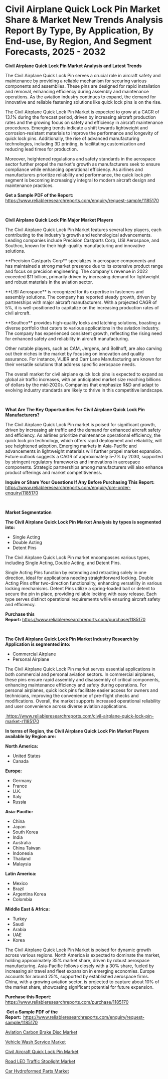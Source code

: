 <p><h1>Civil Airplane Quick Lock Pin Market Share & Market New Trends Analysis Report By Type, By Application, By End-use, By Region, And Segment Forecasts, 2025 - 2032</h1></p><p><strong>Civil Airplane Quick Lock Pin Market Analysis and Latest Trends</strong></p>
<p><p>The Civil Airplane Quick Lock Pin serves a crucial role in aircraft safety and maintenance by providing a reliable mechanism for securing various components and assemblies. These pins are designed for rapid installation and removal, enhancing efficiency during assembly and maintenance operations. As the aviation industry continues to expand, the demand for innovative and reliable fastening solutions like quick lock pins is on the rise.</p><p>The Civil Airplane Quick Lock Pin Market is expected to grow at a CAGR of 13.1% during the forecast period, driven by increasing aircraft production rates and the growing focus on safety and efficiency in aircraft maintenance procedures. Emerging trends indicate a shift towards lightweight and corrosion-resistant materials to improve the performance and longevity of quick lock pins. Additionally, the rise of advanced manufacturing technologies, including 3D printing, is facilitating customization and reducing lead times for production.</p><p>Moreover, heightened regulations and safety standards in the aerospace sector further propel the market's growth as manufacturers seek to ensure compliance while enhancing operational efficiency. As airlines and manufacturers prioritize reliability and performance, the quick lock pin segment is becoming increasingly integral to modern aircraft design and maintenance practices.</p></p>
<p><strong>Get a Sample PDF of the Report:&nbsp;</strong> <a href="https://www.reliableresearchreports.com/enquiry/request-sample/1185170?utm_campaign=16&utm_medium=2&utm_source=Github&utm_content=ia&utm_term=11012025&utm_id=civil-airplane-quick-lock-pin">https://www.reliableresearchreports.com/enquiry/request-sample/1185170</a></p>
<p>&nbsp;</p>
<p><strong>Civil Airplane Quick Lock Pin Major Market Players</strong></p>
<p><p>The Civil Airplane Quick Lock Pin Market features several key players, each contributing to the industry's growth and technological advancements. Leading companies include Precision Castparts Corp, LISI Aerospace, and Southco, known for their high-quality manufacturing and innovative solutions.</p><p>**Precision Castparts Corp** specializes in aerospace components and has maintained a strong market presence due to its extensive product range and focus on precision engineering. The company's revenue in 2022 exceeded $11 billion, primarily driven by increasing demand for lightweight and robust materials in the aviation sector.</p><p>**LISI Aerospace** is recognized for its expertise in fasteners and assembly solutions. The company has reported steady growth, driven by partnerships with major aircraft manufacturers. With a projected CAGR of 5%, it is well-positioned to capitalize on the increasing production rates of civil aircraft.</p><p>**Southco** provides high-quality locks and latching solutions, boasting a diverse portfolio that caters to various applications in the aviation industry. The company has experienced consistent growth, reflecting the rising need for enhanced safety and reliability in aircraft manufacturing.</p><p>Other notable players, such as CAM, Jergens, and Bollhoff, are also carving out their niches in the market by focusing on innovation and quality assurance. For instance, VLIER and Carr Lane Manufacturing are known for their versatile solutions that address specific aerospace needs.</p><p>The overall market for civil airplane quick lock pins is expected to expand as global air traffic increases, with an anticipated market size reaching billions of dollars by the mid-2020s. Companies that emphasize R&D and adapt to evolving industry standards are likely to thrive in this competitive landscape.</p></p>
<p>&nbsp;</p>
<p><strong>What Are The Key Opportunities For Civil Airplane Quick Lock Pin Manufacturers?</strong></p>
<p><p>The Civil Airplane Quick Lock Pin market is poised for significant growth, driven by increasing air traffic and the demand for enhanced aircraft safety and efficiency. As airlines prioritize maintenance operational efficiency, the quick lock pin technology, which offers rapid deployment and reliability, will see heightened adoption. Emerging markets in Asia-Pacific and advancements in lightweight materials will further propel market expansion. Future outlook suggests a CAGR of approximately 5-7% by 2030, supported by stringent regulatory frameworks and innovations in aerospace components. Strategic partnerships among manufacturers will also enhance product offerings and market competitiveness.</p></p>
<p><strong>Inquire or Share Your Questions If Any Before Purchasing This Report:</strong> <a href="https://www.reliableresearchreports.com/enquiry/pre-order-enquiry/1185170?utm_campaign=16&utm_medium=2&utm_source=Github&utm_content=ia&utm_term=11012025&utm_id=civil-airplane-quick-lock-pin">https://www.reliableresearchreports.com/enquiry/pre-order-enquiry/1185170</a></p>
<p>&nbsp;</p>
<p><strong>Market Segmentation</strong></p>
<p><strong>The Civil Airplane Quick Lock Pin Market Analysis by types is segmented into:</strong></p>
<p><ul><li>Single Acting</li><li>Double Acting</li><li>Detent Pins</li></ul></p>
<p><p>The Civil Airplane Quick Lock Pin market encompasses various types, including Single Acting, Double Acting, and Detent Pins. </p><p>Single Acting Pins function by extending and retracting solely in one direction, ideal for applications needing straightforward locking. Double Acting Pins offer two-direction functionality, enhancing versatility in various locking mechanisms. Detent Pins utilize a spring-loaded ball or detent to secure the pin in place, providing reliable locking with easy release. Each type serves distinct operational requirements while ensuring aircraft safety and efficiency.</p></p>
<p><strong>Purchase this Report:&nbsp;</strong><a href="https://www.reliableresearchreports.com/purchase/1185170?utm_campaign=16&utm_medium=2&utm_source=Github&utm_content=ia&utm_term=11012025&utm_id=civil-airplane-quick-lock-pin">https://www.reliableresearchreports.com/purchase/1185170</a></p>
<p>&nbsp;</p>
<p><strong>The Civil Airplane Quick Lock Pin Market Industry Research by Application is segmented into:</strong></p>
<p><ul><li>Commercial Airplane</li><li>Personal Airplane</li></ul></p>
<p><p>The Civil Airplane Quick Lock Pin market serves essential applications in both commercial and personal aviation sectors. In commercial airplanes, these pins ensure rapid assembly and disassembly of critical components, enhancing maintenance efficiency and safety during operations. For personal airplanes, quick lock pins facilitate easier access for owners and technicians, improving the convenience of pre-flight checks and modifications. Overall, the market supports increased operational reliability and user convenience across diverse aviation applications.</p></p>
<p><a href="https://www.reliableresearchreports.com/civil-airplane-quick-lock-pin-market-r1185170?utm_campaign=16&utm_medium=2&utm_source=Github&utm_content=ia&utm_term=11012025&utm_id=civil-airplane-quick-lock-pin">&nbsp;https://www.reliableresearchreports.com/civil-airplane-quick-lock-pin-market-r1185170</a></p>
<p><strong>In terms of Region, the Civil Airplane Quick Lock Pin Market Players available by Region are:</strong></p>
<p>
    <p> <strong> North America: </strong>
        <ul>
            <li>United States</li>
            <li>Canada</li>
        </ul>
        </p> 
    <p> <strong> Europe: </strong>
        <ul>
            <li>Germany</li>
            <li>France</li>
            <li>U.K.</li>
            <li>Italy</li>
            <li>Russia</li>
        </ul>
        </p> 
    <p> <strong> Asia-Pacific: </strong>
        <ul>
            <li>China</li>
            <li>Japan</li>
            <li>South Korea</li>
            <li>India</li>
            <li>Australia</li>
            <li>China Taiwan</li>
            <li>Indonesia</li>
            <li>Thailand</li>
            <li>Malaysia</li>
        </ul>
        </p> 
    <p> <strong> Latin America: </strong>
        <ul>
            <li>Mexico</li>
            <li>Brazil</li>
            <li>Argentina Korea</li>
            <li>Colombia</li>
        </ul>
        </p> 
    <p> <strong> Middle East & Africa: </strong>
        <ul>
            <li>Turkey</li>
            <li>Saudi</li>
            <li>Arabia</li>
            <li>UAE</li>
            <li>Korea</li>
        </ul>
    </p>
    </p>
<p><p>The Civil Airplane Quick Lock Pin Market is poised for dynamic growth across various regions. North America is expected to dominate the market, holding approximately 35% market share, driven by robust aerospace manufacturing. Asia-Pacific follows closely with a 30% share, fueled by increasing air travel and fleet expansion in emerging economies. Europe accounts for around 25%, supported by established aerospace firms. China, with a growing aviation sector, is projected to capture about 10% of the market share, showcasing significant potential for future expansion.</p></p>
<p><strong>Purchase this Report: </strong><a href="https://www.reliableresearchreports.com/purchase/1185170?utm_campaign=16&utm_medium=2&utm_source=Github&utm_content=ia&utm_term=11012025&utm_id=civil-airplane-quick-lock-pin">https://www.reliableresearchreports.com/purchase/1185170</a></p>
<p>&nbsp;<strong>Get a Sample PDF of the Report:&nbsp;&nbsp;</strong><a href="https://www.reliableresearchreports.com/enquiry/request-sample/1185170?utm_campaign=16&utm_medium=2&utm_source=Github&utm_content=ia&utm_term=11012025&utm_id=civil-airplane-quick-lock-pin">https://www.reliableresearchreports.com/enquiry/request-sample/1185170</a></p>
<p><strong></strong></p>
<p><p><a href="https://github.com/norbeludie83/Market-Research-Report-List-1/blob/main/aviation-carbon-brake-disc-market.md?utm_campaign=16&utm_medium=2&utm_source=Github&utm_content=ia&utm_term=11012025&utm_id=civil-airplane-quick-lock-pin">Aviation Carbon Brake Disc Market</a></p><p><a href="https://github.com/mezokathleen834/Market-Research-Report-List-1/blob/main/vehicle-wash-service-market.md?utm_campaign=16&utm_medium=2&utm_source=Github&utm_content=ia&utm_term=11012025&utm_id=civil-airplane-quick-lock-pin">Vehicle Wash Service Market</a></p><p><a href="https://github.com/jerhoskinson197676/Market-Research-Report-List-1/blob/main/civil-aircraft-quick-lock-pin-market.md?utm_campaign=16&utm_medium=2&utm_source=Github&utm_content=ia&utm_term=11012025&utm_id=civil-airplane-quick-lock-pin">Civil Aircraft Quick Lock Pin Market</a></p><p><a href="https://github.com/JosephineMcguire65/Market-Research-Report-List-1/blob/main/road-led-traffic-stoplight-market.md?utm_campaign=16&utm_medium=2&utm_source=Github&utm_content=ia&utm_term=11012025&utm_id=civil-airplane-quick-lock-pin">Road LED Traffic Stoplight Market</a></p><p><a href="https://github.com/shirleenfraker87/Market-Research-Report-List-1/blob/main/car-hydroformed-parts-market.md?utm_campaign=16&utm_medium=2&utm_source=Github&utm_content=ia&utm_term=11012025&utm_id=civil-airplane-quick-lock-pin">Car Hydroformed Parts Market</a></p></p>